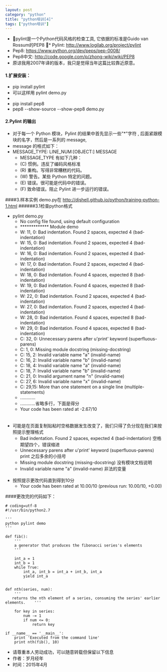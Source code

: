 ```yaml
---
layout: post
category: "python"
title: "python培训[4]"
tags: ["python培训"]
---
```

* pylint是一个Python代码风格的检查工具, 它依据的标准是Guido van Rossum的PEP8
* Pylint:  <http://www.logilab.org/project/pylint>
* Pep8:    <https://www.python.org/dev/peps/pep-0008/>
* Pep8中文: <http://code.google.com/p/zhong-wiki/wiki/PEP8> 
* 原谅我用2007年译的版本，我只是觉得当年这篇比较靠近原意。


#### 1.扩展安装：
* pip install pylint
* 可以这样用 pylint demo.py 
* 
* pip install pep8
* pep8 --show-source --show-pep8  demo.py 


#### 2.Pylint 的输出
- 对于每一个 Python 模块，Pylint 的结果中首先显示一些"*"字符 , 后面紧跟模块的名字，然后是一系列的 message, 
- message 的格式如下：
- MESSAGE_TYPE: LINE_NUM:[OBJECT:] MESSAGE 
	- MESSAGE_TYPE 有如下几种：
	- (C) 惯例。违反了编码风格标准
	- (R) 重构。写得非常糟糕的代码。
	- (W) 警告。某些 Python 特定的问题。
	- (E) 错误。很可能是代码中的错误。
	- (F) 致命错误。阻止 Pylint 进一步运行的错误。
	
####3.样本实例
demo.py在 <http://djshell.github.io/python/training-python-1.html>
######3.1检查python格式
- pylint demo.py 
	- No config file found, using default configuration
	- ************* Module demo
	- W: 11, 0: Bad indentation. Found 2 spaces, expected 4 (bad-indentation)
	- W: 15, 0: Bad indentation. Found 2 spaces, expected 4 (bad-indentation)
	- W: 16, 0: Bad indentation. Found 2 spaces, expected 4 (bad-indentation)
	- W: 17, 0: Bad indentation. Found 2 spaces, expected 4 (bad-indentation)
	- W: 18, 0: Bad indentation. Found 4 spaces, expected 8 (bad-indentation)
	- W: 19, 0: Bad indentation. Found 4 spaces, expected 8 (bad-indentation)
	- W: 22, 0: Bad indentation. Found 2 spaces, expected 4 (bad-indentation)
	- W: 27, 0: Bad indentation. Found 2 spaces, expected 4 (bad-indentation)
	- W: 28, 0: Bad indentation. Found 4 spaces, expected 8 (bad-indentation)
	- W: 29, 0: Bad indentation. Found 4 spaces, expected 8 (bad-indentation)
	- C: 32, 0: Unnecessary parens after u'print' keyword (superfluous-parens)
	- C:  1, 0: Missing module docstring (missing-docstring)
	- C: 15, 2: Invalid variable name "a" (invalid-name)
	- C: 16, 2: Invalid variable name "b" (invalid-name)
	- C: 18, 4: Invalid variable name "a" (invalid-name)
	- C: 18, 7: Invalid variable name "b" (invalid-name)
	- C: 21, 0: Invalid argument name "n" (invalid-name)
	- C: 27, 6: Invalid variable name "x" (invalid-name)
	- C: 29,15: More than one statement on a single line (multiple-statements)
	- ............
	- ............省略多行，下面是得分
	- Your code has been rated at -2.67/10
<br><br><br>
- 可能是在页面复制贴粘时空格数据发生改变了，我们只得了负分现在我们来按照提示整理格式
	- Bad indentation. Found 2 spaces, expected 4 (bad-indentation) 空格期望四个，错误缩进
	-  Unnecessary parens after u'print' keyword (superfluous-parens) print 之后多余的小括号
	-  Missing module docstring (missing-docstring) 没有模块文档说明
	-  Invalid variable name "a" (invalid-name) 非法的变量
<br><br>
- 按照提示更改代码直到得到10分
	- Your code has been rated at 10.00/10 (previous run: 10.00/10, +0.00)

####更改完的代码如下：

```
# coding=utf-8
#!/usr/bin/python2.7

'''
python pylint demo
'''

def fib():
    '''
    a generator that produces the fibonacci series's elements
    '''

    int_a = 1
    int_b = 1
    while True:
        int_a, int_b = int_a + int_b, int_a
        yield int_a


def nth(series, num):
    '''
   returns the nth element of a series, consuming the series' earlier elements.    '''

    for key in series:
        num -= 1
        if num <= 0:
            return key

if __name__ == '__main__':
    print 'Executed from the command line'
    print nth(fib(), 10)
```
>
- 请尊重本人劳动成功，可以随意转载但保留以下信息 
- 作者：岁月经年 
- 时间：2015年4月
